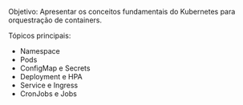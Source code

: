 Objetivo: Apresentar os conceitos fundamentais do Kubernetes para orquestração de containers.

Tópicos principais:
- Namespace
- Pods
- ConfigMap e Secrets
- Deployment e HPA
- Service e Ingress
- CronJobs e Jobs

